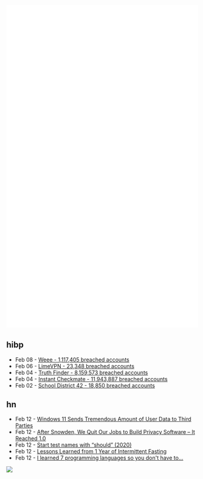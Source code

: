 ![Metrics](https://raw.githubusercontent.com/phixion/phixion/master/metrics.svg)

## hibp

<!--
for https://github.com/phixion/phixion/blob/main/.github/workflows/feeds.yml
-->
<!--START_SECTION:haveibeenpwnd-->
- Feb 08 - [Weee - 1,117,405 breached accounts](https://haveibeenpwned.com/PwnedWebsites#Weee)
- Feb 06 - [LimeVPN - 23,348 breached accounts](https://haveibeenpwned.com/PwnedWebsites#LimeVPN)
- Feb 04 - [Truth Finder - 8,159,573 breached accounts](https://haveibeenpwned.com/PwnedWebsites#TruthFinder)
- Feb 04 - [Instant Checkmate - 11,943,887 breached accounts](https://haveibeenpwned.com/PwnedWebsites#InstantCheckmate)
- Feb 02 - [School District 42 - 18,850 breached accounts](https://haveibeenpwned.com/PwnedWebsites#SchoolDistrict42)
<!--END_SECTION:haveibeenpwnd-->

## hn

<!--
for https://github.com/phixion/phixion/blob/main/.github/workflows/feeds.yml
-->
<!--START_SECTION:hn-->
- Feb 12 - [Windows 11 Sends Tremendous Amount of User Data to Third Parties](https://www.tomshardware.com/news/windows-11-sends-user-data-to-third-party-services)
- Feb 12 - [After Snowden, We Quit Our Jobs to Build Privacy Software – It Reached 1.0](https://safing.io/blog/2023/02/07/snowden-changed-everything/)
- Feb 12 - [Start test names with “should” (2020)](https://paperless.blog/start-test-names-with-should)
- Feb 12 - [Lessons Learned from 1 Year of Intermittent Fasting](https://jamesclear.com/intermittent-fasting-lessons-learned)
- Feb 12 - [I learned 7 programming languages so you don't have to...](https://mode80.github.io/7-langs-in-12-months.html)
<!--END_SECTION:hn-->

<!--
for https://yhype.me
-->
![](https://hit.yhype.me/github/profile?user_id=13013670)
